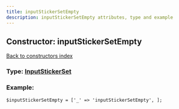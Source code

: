 ```yaml
---
title: inputStickerSetEmpty
description: inputStickerSetEmpty attributes, type and example
---
```

## Constructor: inputStickerSetEmpty  
[Back to constructors index](index.md)






### Type: [InputStickerSet](../types/InputStickerSet.md)


### Example:

```
$inputStickerSetEmpty = ['_' => 'inputStickerSetEmpty', ];
```  

